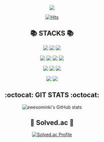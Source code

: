 <div align="center">

<img src="[https://capsule-render.vercel.app/api?type=waving&color=timeAuto&height=200&section=header&text=Tyler%20Jeon&fontSize=70](https://capsule-render.vercel.app/api?type=rounded&height=150&color=gradient&text=Tyler%20Jeon&reversal=false&textBg=false)" />

[![Hits](https://hits.seeyoufarm.com/api/count/incr/badge.svg?url=https%3A%2F%2Fgithub.com%2Fawesominki&count_bg=%2304128A&title_bg=%23555555&icon=&icon_color=%23E7E7E7&title=hits&edge_flat=false)](https://hits.seeyoufarm.com)

## :books: STACKS :books:
<p>
  <img src="https://img.shields.io/badge/Java-ED8B00?style=for-the-badge&logo=openjdk&logoColor=white">
  <img src="https://img.shields.io/badge/SpringBoot-6DB33F?style=for-the-badge&logo=SpringBoot&logoColor=white">
  <img src="https://img.shields.io/badge/Mysql-4479A1?style=for-the-badge&logo=Mysql&logoColor=white">
</p>
<p>
  <img src="https://img.shields.io/badge/Spring_Security-6DB33F?style=for-the-badge&logo=Spring-Security&logoColor=white">
  <img src="https://img.shields.io/badge/json%20web%20tokens-323330?style=for-the-badge&logo=json-web-tokens&logoColor=pink">
  <img src="https://img.shields.io/badge/redis-%23DD0031.svg?&style=for-the-badge&logo=redis&logoColor=white">
  <img src="https://img.shields.io/badge/docker-%230db7ed.svg?style=for-the-badge&logo=docker&logoColor=white">
</p>
<p>
  <img src="https://img.shields.io/badge/Jira-0052CC?style=for-the-badge&logo=Jira&logoColor=white">
  <img src="https://img.shields.io/badge/MongoDB-4EA94B?style=for-the-badge&logo=mongodb&logoColor=white">
  <img src="https://img.shields.io/badge/Oracle-F80000?style=for-the-badge&logo=Oracle&logoColor=white">
</p>
<p>
  <img src="https://img.shields.io/badge/Python-3776AB?style=for-the-badge&logo=python&logoColor=white">
  <img src="https://img.shields.io/badge/TypeScript-007ACC?style=for-the-badge&logo=typescript&logoColor=white">
</p>

## :octocat: GIT STATS :octocat:
![awesominki's GitHub stats](https://github-readme-stats.vercel.app/api?username=awesominki&show_icons=true&theme=tokyonight)

## :punch: Solved.ac :punch:
[![Solved.ac Profile](http://mazassumnida.wtf/api/generate_badge?boj=oversteam)](https://solved.ac/oversteam)
  
</div>

